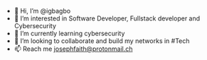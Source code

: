 - 👋 Hi, I’m @igbagbo
- 👀 I’m interested in Software Developer, Fullstack developer and Cybersecurity 
- 🌱 I’m currently learning cybersecurity 
- 💞️ I’m looking to collaborate and build my networks in #Tech 
- 📫 Reach me josephfaith@protonmail.ch

<!---
igbagbo/igbagbo is a ✨ special ✨ repository because its `README.md` (this file) appears on your GitHub profile.
You can click the Preview link to take a look at your changes.
--->
